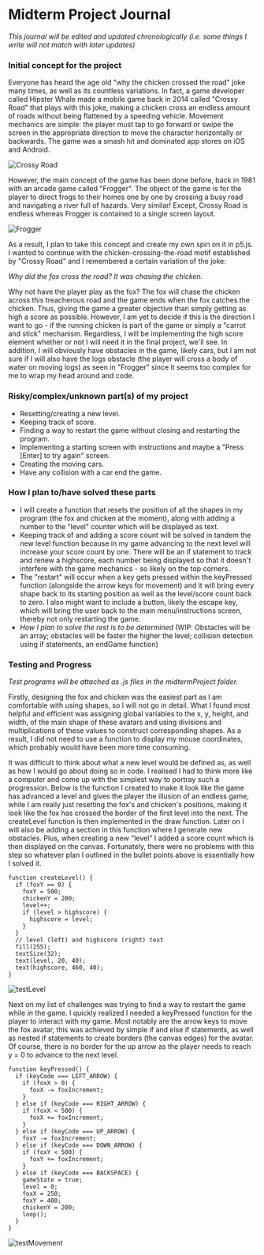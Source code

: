# Midterm Project Journal

_This journal will be edited and updated chronologically (i.e. some things I write will not match with later updates)_

### Initial concept for the project

Everyone has heard the age old "why the chicken crossed the road" joke many times, as well as its countless variations. In fact, a game developer called Hipster Whale made a mobile game back in 2014 called "Crossy Road" that plays with this joke, making a chicken cross an endless amount of roads without being flattened by a speeding vehicle. Movement mechanics are simple: the player must tap to go forward or swipe the screen in the appropriate direction to move the character horizontally or backwards. The game was a smash hit and dominated app stores on iOS and Android.

![Crossy Road](https://github.com/l-mccarthy/IntroToIM/blob/main/midtermProject/Media/crossy_road.jpg)

However, the main concept of the game has been done before, back in 1981 with an arcade game called "Frogger". The object of the game is for the player to direct frogs to their homes one by one by crossing a busy road and navigating a river full of hazards. Very similar! Except, Crossy Road is endless whereas Frogger is contained to a single screen layout.

![Frogger](https://github.com/l-mccarthy/IntroToIM/blob/main/midtermProject/Media/Frogger_game_arcade.png)

As a result, I plan to take this concept and create my own spin on it in p5.js. I wanted to continue with the chicken-crossing-the-road motif established by "Crossy Road" and I remembered a certain variation of the joke:

_Why did the fox cross the road?_
_It was chasing the chicken._

Why not have the player play as the fox? The fox will chase the chicken across this treacherous road and the game ends when the fox catches the chicken. Thus, giving the game a greater objective than simply getting as high a score as possible. However, I am yet to decide if this is the direction I want to go - if the running chicken is part of the game or simply a "carrot and stick" mechanism. Regardless, I will be implementing the high score element whether or not I will need it in the final project, we'll see. In addition, I will obviously have obstacles in the game, likely cars, but I am not sure if I will also have the logs obstacle (the player will cross a body of water on moving logs) as seen in "Frogger" since it seems too complex for me to wrap my head around and code.

### Risky/complex/unknown part(s) of my project

* Resetting/creating a new level.
* Keeping track of score.
* Finding a way to restart the game without closing and restarting the program.
* Implementing a starting screen with instructions and maybe a "Press [Enter] to try again" screen.
* Creating the moving cars.
* Have any collision with a car end the game.

### How I plan to/have solved these parts

* I will create a function that resets the position of all the shapes in my program (the fox and chicken at the moment), along with adding a number to the "level" counter which will be displayed as text.
* Keeping track of and adding a score count will be solved in tandem the new level function because in my game advancing to the next level will increase your score count by one. There will be an if statement to track and renew a highscore, each number being displayed so that it doesn't interfere with the game mechanics - so likely on the top corners.
* The "restart" will occur when a key gets pressed within the keyPressed function (alongside the arrow keys for movement) and it will bring every shape back to its starting position as well as the level/score count back to zero. I also might want to include a button, likely the escape key, which will bring the user back to the main menu/instructions screen, thereby not only restarting the game.
* _How I plan to solve the rest is to be determined_ (WIP: Obstacles will be an array; obstacles will be faster the higher the level; collision detection using if statements, an endGame function)

### Testing and Progress

_Test programs will be attached as .js files in the midtermProject folder._

Firstly, designing the fox and chicken was the easiest part as I am comfortable with using shapes, so I will not go in detail. What I found most helpful and efficient was assigning global variables to the x, y, height, and width, of the main shape of these avatars and using divisions and multiplications of these values to construct corresponding shapes. As a result, I did not need to use a function to display my mouse coordinates, which probably would have been more time consuming.

It was difficult to think about what a new level would be defined as, as well as how I would go about doing so in code. I realised I had to think more like a computer and come up with the simplest way to portray such a progression. Below is the function I created to make it look like the game has advanced a level and gives the player the illusion of an endless game, while I am really just resetting the fox's and chicken's positions, making it look like the fox has crossed the border of the first level into the next. The createLevel function is then implemented in the draw function. Later on I will also be adding a section in this function where I generate new obstacles. Plus, when creating a new "level" I added a score count which is then displayed on the canvas. Fortunately, there were no problems with this step so whatever plan I outlined in the bullet points above is essentially how I solved it.

```
function createLevel() {
  if (foxY == 0) {
    foxY = 500;
    chickenY = 200;
    level++;
    if (level > highscore) {
      highscore = level;
    }
  }
  // level (left) and highscore (right) text
  fill(255);
  textSize(32);
  text(level, 20, 40);
  text(highscore, 460, 40);
}
```
![testLevel](https://github.com/l-mccarthy/IntroToIM/blob/main/midtermProject/Media/testLevel.gif)

Next on my list of challenges was trying to find a way to restart the game while _in_ the game. I quickly realized I needed a keyPressed function for the player to interact with my game. Most notably are the arrow keys to move the fox avatar, this was achieved by simple if and else if statements, as well as nested if statements to create borders (the canvas edges) for the avatar. Of course, there is no border for the up arrow as the player needs to reach y = 0 to advance to the next level.

```
function keyPressed() {
  if (keyCode === LEFT_ARROW) {
    if (foxX > 0) {
      foxX -= foxIncrement;
    }
  } else if (keyCode === RIGHT_ARROW) {
    if (foxX < 500) {
      foxX += foxIncrement;
    }
  } else if (keyCode === UP_ARROW) {
    foxY -= foxIncrement;
  } else if (keyCode === DOWN_ARROW) {
    if (foxY < 500) {
      foxY += foxIncrement;
    }
  } else if (keyCode === BACKSPACE) {
    gameState = true;
    level = 0;
    foxX = 250;
    foxY = 400;
    chickenY = 200;
    loop();
  }
}
```

![testMovement](https://github.com/l-mccarthy/IntroToIM/blob/main/midtermProject/Media/testMovement.gif)
